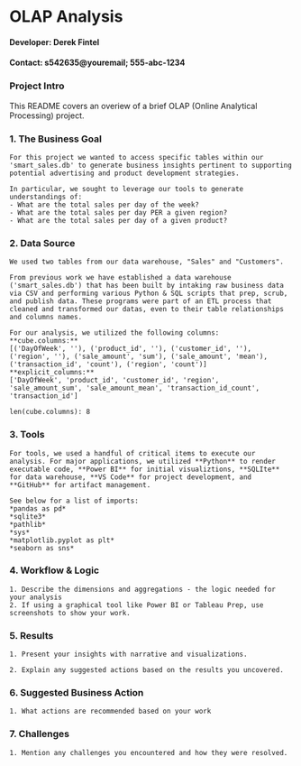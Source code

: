 # OLAP Analysis
#### Developer: Derek Fintel
#### Contact: s542635@youremail; 555-abc-1234

### Project Intro
This README covers an overiew of a brief OLAP (Online Analytical Processing) project. 

### 1. The Business Goal
```
For this project we wanted to access specific tables within our 'smart_sales.db' to generate business insights pertinent to supporting potential advertising and product development strategies. 

In particular, we sought to leverage our tools to generate understandings of:
- What are the total sales per day of the week?
- What are the total sales per day PER a given region?
- What are the total sales per day of a given product?
```
### 2. Data Source
```
We used two tables from our data warehouse, "Sales" and "Customers".

From previous work we have established a data warehouse ('smart_sales.db') that has been built by intaking raw business data via CSV and performing various Python & SQL scripts that prep, scrub, and publish data. These programs were part of an ETL process that cleaned and transformed our datas, even to their table relationships and columns names. 

For our analysis, we utilized the following columns:
**cube.columns:**
[('DayOfWeek', ''), ('product_id', ''), ('customer_id', ''), ('region', ''), ('sale_amount', 'sum'), ('sale_amount', 'mean'), ('transaction_id', 'count'), ('region', 'count')]
**explicit_columns:**
['DayOfWeek', 'product_id', 'customer_id', 'region', 'sale_amount_sum', 'sale_amount_mean', 'transaction_id_count', 'transaction_id']

len(cube.columns): 8
```
### 3. Tools
```
For tools, we used a handful of critical items to execute our analysis. For major applications, we utilized **Python** to render executable code, **Power BI** for initial visualiztions, **SQLIte** for data warehouse, **VS Code** for project development, and **GitHub** for artifact management. 

See below for a list of imports:
*pandas as pd*
*sqlite3*
*pathlib*
*sys*
*matplotlib.pyplot as plt*
*seaborn as sns*

```
### 4. Workflow & Logic
```
1. Describe the dimensions and aggregations - the logic needed for your analysis
2. If using a graphical tool like Power BI or Tableau Prep, use screenshots to show your work. 
```
### 5. Results
```
1. Present your insights with narrative and visualizations.

2. Explain any suggested actions based on the results you uncovered.
```

### 6. Suggested Business Action
```
1. What actions are recommended based on your work

```

### 7. Challenges
```
1. Mention any challenges you encountered and how they were resolved.
```